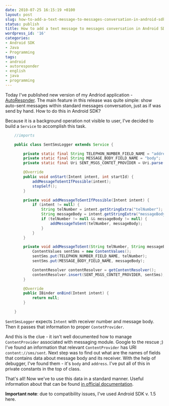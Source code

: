```yaml
---
date: 2010-07-25 16:15:19 +0100
layout: post
slug: how-to-add-a-text-message-to-messages-conversation-in-android-sdk
status: publish
title: How to add a text message to messages conversation in Android SDK
wordpress_id: '16'
categories:
- Android SDK
- Java
- Programming
tags:
- android
- autoresponder
- english
- java
- programming
---
```


Today I've published new version of my Andriod application - [AutoRespnder](http://autoresponder.swierczynski.net/). The main feature in this release was quite simple: show auto-sent messages within standard messages conversation, just as if was send by hand. How to do this in Android SDK?




Because it is a background operation not visible to user, I've decided to build a `Service` to accomplish this task.




```java
    //imports

    public class SentSmsLogger extends Service {

    	private static final String TELEPHON_NUMBER_FIELD_NAME = "address";
    	private static final String MESSAGE_BODY_FIELD_NAME = "body";
    	private static final Uri SENT_MSGS_CONTET_PROVIDER = Uri.parse("content://sms/sent");

    	@Override
    	public void onStart(Intent intent, int startId) {
    		addMessageToSentIfPossible(intent);
    		stopSelf();
    	}

    	private void addMessageToSentIfPossible(Intent intent) {
    		if (intent != null) {
    			String telNumber = intent.getStringExtra("telNumber");
    			String messageBody = intent.getStringExtra("messageBody");
    			if (telNumber != null && messageBody != null) {
    				addMessageToSent(telNumber, messageBody);
    			}
    		}
    	}

    	private void addMessageToSent(String telNumber, String messageBody) {
    		ContentValues sentSms = new ContentValues();
    		sentSms.put(TELEPHON_NUMBER_FIELD_NAME, telNumber);
    		sentSms.put(MESSAGE_BODY_FIELD_NAME, messageBody);

    		ContentResolver contentResolver = getContentResolver();
    		contentResolver.insert(SENT_MSGS_CONTET_PROVIDER, sentSms);
    	}

    	@Override
    	public IBinder onBind(Intent intent) {
    		return null;
    	}

    }
```




`SentSmsLogger` expects `Intent` with receiver number and message body. Then it passes that information to proper `ContetProvider`.




And this is the clue - it isn't well documented how to manage `ContentProvider` associated with messaging module. Google to the rescue ;) I've found an information that relevant `ContentProvider` has URI `content://sms/sent`. Next step was to find out what are the names of fields that contains data about message body and its receiver. With the help of debugger, I've found them - it's `body` and `address`. I've put all of this in private constants in the top of class.




That's all! Now we've to use this data in a standard manner. Useful information about that can be found [in official documentation](http://developer.android.com/guide/topics/providers/content-providers.html).




**Important note**: due to compatibility issues, I've used Android SDK v. 1.5 here.
